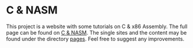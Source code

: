 # C & NASM
This project is a website with some tutorials on C &amp; x86 Assembly. The full page can be found on [C & NASM](https://srv2.mysnet.me).
The single sites and the content may be found under the directory [pages](./pages/). Feel free to suggest any improvements.
